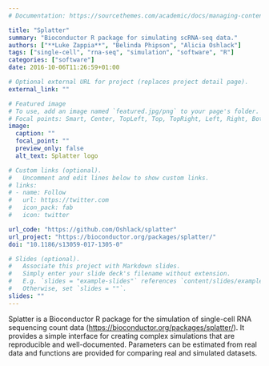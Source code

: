 ```yaml
---
# Documentation: https://sourcethemes.com/academic/docs/managing-content/

title: "Splatter"
summary: "Bioconductor R package for simulating scRNA-seq data."
authors: ["**Luke Zappia**", "Belinda Phipson", "Alicia Oshlack"]
tags: ["single-cell", "rna-seq", "simulation", "software", "R"]
categories: ["software"]
date: 2016-10-06T11:26:59+01:00

# Optional external URL for project (replaces project detail page).
external_link: ""

# Featured image
# To use, add an image named `featured.jpg/png` to your page's folder.
# Focal points: Smart, Center, TopLeft, Top, TopRight, Left, Right, BottomLeft, Bottom, BottomRight.
image:
  caption: ""
  focal_point: ""
  preview_only: false
  alt_text: Splatter logo

# Custom links (optional).
#   Uncomment and edit lines below to show custom links.
# links:
# - name: Follow
#   url: https://twitter.com
#   icon_pack: fab
#   icon: twitter

url_code: "https://github.com/Oshlack/splatter"
url_project: "https://bioconductor.org/packages/splatter/"
doi: "10.1186/s13059-017-1305-0"

# Slides (optional).
#   Associate this project with Markdown slides.
#   Simply enter your slide deck's filename without extension.
#   E.g. `slides = "example-slides"` references `content/slides/example-slides.md`.
#   Otherwise, set `slides = ""`.
slides: ""
---
```


Splatter is a Bioconductor R package for the simulation of single-cell RNA 
sequencing count data (https://bioconductor.org/packages/splatter/). It
provides a simple interface for creating complex simulations that are 
reproducible and well-documented. Parameters can be estimated from real data and 
functions are provided for comparing real and simulated datasets.
